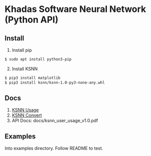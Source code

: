 # Khadas Software Neural Network (Python API)

## Install

1. Install pip

```sh
$ sudo apt install python3-pip
```

2. Install KSNN

```sh
$ pip3 install matplotlib
$ pip3 install ksnn/ksnn-1.0-py3-none-any.whl
```

## Docs

1. [KSNN Usage](https://docs.khadas.com/linux/vim3/KSNNUsage.html)
2. [KSNN Convert](https://docs.khadas.com/linux/vim3/KSNNConvert.html)
3. API Docs: docs/ksnn_user_usage_v1.0.pdf

## Examples

Into examples directory. Follow README to test.
